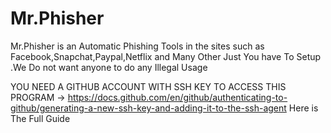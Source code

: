 # Mr.Phisher
Mr.Phisher is an Automatic Phishing Tools in the sites such as Facebook,Snapchat,Paypal,Netflix and Many Other Just You have To Setup .We Do not want anyone to do any Illegal Usage 

YOU NEED A GITHUB ACCOUNT WITH SSH KEY TO ACCESS THIS PROGRAM
-> https://docs.github.com/en/github/authenticating-to-github/generating-a-new-ssh-key-and-adding-it-to-the-ssh-agent
Here is The Full Guide


